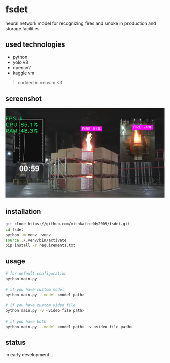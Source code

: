 # fsdet

neural network model for recognizing fires and smoke in production and storage facilities

## used technologies

- python
- yolo v8
- opencv2
- kaggle vm

> codded in neovim <3

## screenshot

![showcase](./gitdocs/showcase.png)

## installation

```bash
git clone https://github.com/mishkafreddy2009/fsdet.git
cd fsdet
python -m venv .venv
source ./.venv/bin/activate
pip install -r requirements.txt
```
## usage

```bash
# for default configuration
python main.py

# if you have custom model
python main.py --model <model path>

# if you have custom video file
python main.py -v <video file path>

# if you have both
python main.py --model <model path> -v <video file path>
```

## status

in early development...
